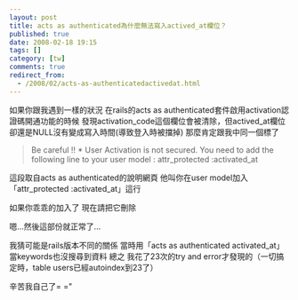 ```yaml
---
layout: post
title: acts as authenticated為什麼無法寫入actived_at欄位？
published: true
date: 2008-02-18 19:15
tags: []
category: [tw]
comments: true
redirect_from:
  - /2008/02/acts-as-authenticatedactivedat.html
---
```



如果你跟我遇到一樣的狀況
在rails的acts as authenticated套件啟用activation認證碼開通功能的時候
發現activation_code這個欄位會被清除，但actived_at欄位卻還是NULL沒有變成寫入時間(導致登入時被擋掉)
那麼肯定跟我中同一個標了


> Be careful !! *
> User Activation is not secured. You need to add the following line
> to your user model : attr_protected :activated_at



這段取自acts as authenticated的說明網頁
他叫你在user model加入「attr_protected :activated_at」這行

如果你乖乖的加入了
現在請把它刪除

嗯...然後這部份就正常了...


我猜可能是rails版本不同的關係
當時用「acts as authenticated activated_at」當keywords也沒搜尋到資料
總之
我花了23次的try and error才發現的（一切搞定時，table users已經autoindex到23了）

辛苦我自己了= ="

